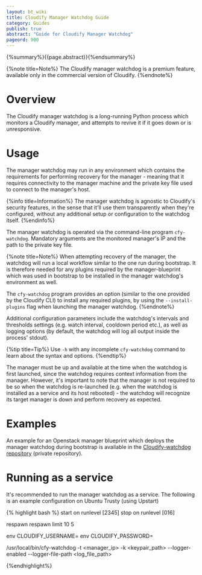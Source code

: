 ```yaml
---
layout: bt_wiki
title: Cloudify Manager Watchdog Guide
category: Guides
publish: true
abstract: "Guide for Cloudify Manager Watchdog"
pageord: 900
---
```

{%summary%}{{page.abstract}}{%endsummary%}



{%note title=Note%}
The Cloudify manager watchdog is a premium feature, available only in the commercial version of Cloudify.
{%endnote%}


# Overview

The Cloudify manager watchdog is a long-running Python process which monitors a Cloudify manager, and attempts to revive it if it goes down or is unresponsive.


# Usage

The manager watchdog may run in any environment which contains the requirements for performing recovery for the manager - meaning that it requires connectivity to the manager machine and the private key file used to connect to the manager's host.

{%info title=Information%}
The manager watchdog is agnostic to Cloudify's security features, in the sense that it'll use them transparently when they're configured, without any additional setup or configuration to the watchdog itself.
{%endinfo%}

The manager watchdog is operated via the command-line program `cfy-watchdog`. Mandatory arguments are the monitored manager's IP and the path to the private key file.

{%note title=Note%}
When attempting recovery of the manager, the watchdog will run a local workflow similar to the one run during bootstrap. It is therefore needed for any plugins required by the manager-blueprint which was used in bootstrap to be installed in the manager watchdog's environment as well.

The `cfy-watchdog` program provides an option (similar to the one provided by the Cloudify CLI) to install any required plugins, by using the `--install-plugins` flag when launching the manager watchdog.
{%endnote%}

Additional configuration parameters include the watchdog's intervals and thresholds settings (e.g. watch interval, cooldown period etc.), as well as logging options (by default, the watchdog will log all output inside the process' stdout).

{%tip title=Tip%}
Use `-h` with any incomplete `cfy-watchdog` command to learn about the syntax and options.
{%endtip%}


The manager must be up and available at the time when the watchdog is first launched, since the watchdog requires context information from the manager.
However, it's important to note that the manager is not required to be so when the watchdog is re-launched (e.g. when the watchdog is installed as a service and its host rebooted) - the watchdog will recognize its target manager is down and perform recovery as expected.



# Examples

An example for an Openstack manager blueprint which deploys the manager watchdog during bootstrap is available in the [Cloudify-watchdog repository](https://github.com/cloudify-cosmo/cloudify-watchdog/tree/3.2/examples) (private repository).




# Running as a service

It's recommended to run the manager watchdog as a service.
The following is an example configuration on Ubuntu Trusty (using Upstart)

{% highlight bash %}
start on runlevel [2345]
stop on runlevel [016]

respawn
respawn limit 10 5

env CLOUDIFY_USERNAME=<username>
env CLOUDIFY_PASSWORD=<password>

/usr/local/bin/cfy-watchdog -t <manager_ip> -k <keypair_path> --logger-enabled --logger-file-path <log_file_path>

{%endhighlight%}
